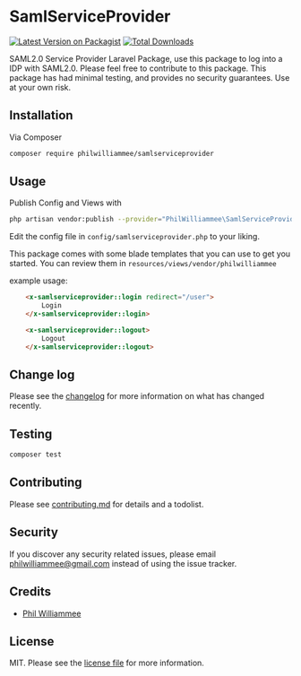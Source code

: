 # SamlServiceProvider

[![Latest Version on Packagist][ico-version]][link-packagist]
[![Total Downloads][ico-downloads]][link-downloads]

SAML2.0 Service Provider Laravel Package, use this package to log into a IDP with SAML2.0. Please feel free to contribute to this package. This package has had minimal testing, and provides no security guarantees. Use at your own risk.

## Installation

Via Composer

``` bash
composer require philwilliammee/samlserviceprovider
```

## Usage

Publish Config and Views with

```bash
php artisan vendor:publish --provider="PhilWilliammee\SamlServiceProvider\SamlServiceProviderServiceProvider"
```

Edit the config file in `config/samlserviceprovider.php` to your liking.

This package comes with some blade templates that you can use to get you started. You can review them in `resources/views/vendor/philwilliammee`

example usage:

```html
    <x-samlserviceprovider::login redirect="/user">
        Login
    </x-samlserviceprovider::login>

    <x-samlserviceprovider::logout>
        Logout
    </x-samlserviceprovider::logout>
```

## Change log

Please see the [changelog](changelog.md) for more information on what has changed recently.

## Testing

``` bash
composer test
```

## Contributing

Please see [contributing.md](contributing.md) for details and a todolist.

## Security

If you discover any security related issues, please email philwilliammee@gmail.com instead of using the issue tracker.

## Credits

- [Phil Williammee][link-author]

## License

MIT. Please see the [license file](license.md) for more information.

[ico-version]: https://img.shields.io/packagist/v/philwilliammee/samlserviceprovider.svg?style=flat-square
[ico-downloads]: https://img.shields.io/packagist/dt/philwilliammee/samlserviceprovider.svg?style=flat-square
[ico-travis]: https://img.shields.io/travis/philwilliammee/samlserviceprovider/master.svg?style=flat-square
[ico-styleci]: https://styleci.io/repos/12345678/shield

[link-packagist]: https://packagist.org/packages/philwilliammee/samlserviceprovider
[link-downloads]: https://packagist.org/packages/philwilliammee/samlserviceprovider
[link-travis]: https://travis-ci.org/philwilliammee/samlserviceprovider
[link-styleci]: https://styleci.io/repos/12345678
[link-author]: https://github.com/philwilliammee
[link-contributors]: ../../contributors
